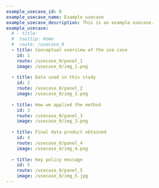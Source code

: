 ```yaml
---
example_usecase_id: 0
example_usecase_name: Example usecase
example_usecase_description: This is an example usecase.
example_usecase:
  # - title: 
  #  tooltip: Home
  #  route: /usecase_0  
  - title: Conceptual overview of the use case
    id: 1
    route: /usecase_0/panel_1
    image: /usecase_0/img_1.png
    
  - title: Data used in this study
    id: 2
    route: /usecase_0/panel_2
    image: /usecase_0/img_2.png
    
  - title: How we applied the method
    id: 3
    route: /usecase_0/panel_3
    image: /usecase_0/img_3.png
    
  - title: Final data product obtained
    id: 4
    route: /usecase_0/panel_4
    image: /usecase_0/img_4.png
    
  - title: Key policy message
    id: 5
    route: /usecase_0/panel_5
    image: /usecase_0/img_5.jpg
---
```


